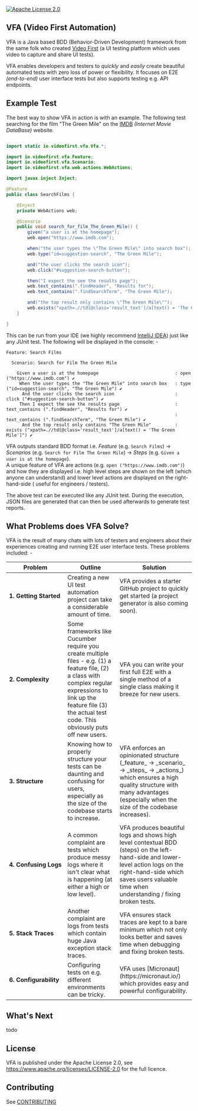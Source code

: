 [![Apache License 2.0](https://img.shields.io/badge/license-apache2-red.svg?style=flat-square)](http://opensource.org/licenses/Apache-2.0)

## VFA (Video First Automation)

VFA is a Java based BDD (Behavior-Driven Development) framework from the same folk who created
[Video First](https://www.videofirst.io) (a UI testing platform which uses video to capture and share UI tests).

VFA enables developers and testers to _quickly_ and _easily_ create beautiful automated tests with zero loss of power or
flexibility. It focuses on E2E _(end-to-end)_ user interface tests but also supports testing e.g. API endpoints.

## Example Test

The best way to show VFA in action is with an example. The following test searching for the film
"The Green Mile" on the [IMDB](https://www.imdb.com) _(Internet Movie DataBase)_ website.

```java

import static io.videofirst.vfa.Vfa.*;                                  // e.g. given("a user is at the homepage");

import io.videofirst.vfa.Feature;
import io.videofirst.vfa.Scenario;
import io.videofirst.vfa.web.actions.WebActions;

import javax.inject.Inject;

@Feature                                                                // 1) @Feature marks class as a VFA feature 
public class SearchFilms {

    @Inject
    private WebActions web;

    @Scenario                                                           // 2) @Scenario marks method as a VFA scenario
    public void search_for_film_The_Green_Mile() {
        given("a user is at the homepage");                             // 3) Static method creates high-level VFA step
        web.open("https://www.imdb.com");                               // 4) This method runs a low-level VFA action 

        when("the user types the \"The Green Mile\" into search box");
        web.type("id=suggestion-search", "The Green Mile");

        and("the user clicks the search icon");
        web.click("#suggestion-search-button");

        then("I expect the see the results page");
        web.text_contains(".findHeader", "Results for");
        web.text_contains(".findSearchTerm", "The Green Mile");

        and("the top result only contains \"The Green Mile\"");
        web.exists("xpath=.//td[@class='result_text']/a[text() = 'The Green Mile']");
    }

}
```

This can be run from your IDE (we highly recommend [IntelliJ IDEA](https://www.jetbrains.com/idea/))
just like any JUnit test. The following will be displayed in the console: -

```
Feature: Search Films

  Scenario: Search for Film The Green Mile

    Given a user is at the homepage                             : open ("https://www.imdb.com") ✔
     When the user types the "The Green Mile" into search box   : type ("id=suggestion-search", "The Green Mile") ✔
      And the user clicks the search icon                       : click ("#suggestion-search-button") ✔
     Then I expect the see the results page                     : text_contains (".findHeader", "Results for") ✔
                                                                : text_contains (".findSearchTerm", "The Green Mile") ✔
      And the top result only contains "The Green Mile"         : exists ("xpath=.//td[@class='result_text']/a[text() = 'The Green Mile']") ✔

```

VFA outputs standard BDD format i.e. _Feature_ (e.g. `Search Films`) -> _Scenarios_
(e.g. `Search for Film The Green Mile`) -> _Steps_ (e.g. `Given a user is at the homepage`).    
A unique feature of VFA are actions (e.g. `open ("https://www.imdb.com")`) and how they are displayed i.e. high level
steps are shown on the left (which anyone can understand) and lower level actions are displayed on the right-hand-side (
useful for engineers / testers).

The above test can be executed like any JUnit test. During the execution, JSON files are generated that can then be used
afterwards to generate test reports.

## What Problems does VFA Solve?

VFA is the result of many chats with lots of testers and engineers about their experiences creating and running E2E user
interface tests. These problems included: -

<table>
  <thead>
    <tr>
      <th>Problem</th>
      <th>Outline</th>
      <th>Solution</th>
    </tr>
  </thead>
  <tbody>
    <tr>
      <td nowrap><b>1. Getting Started</b></tdnowrap>
      <td>Creating a new UI test automation project can take a considerable amount of time.</td>
      <td>VFA provides a starter GitHub project to quickly get started (a project generator is also coming soon).</td>
    </tr>  
    <tr>
      <td nowrap><b>2. Complexity</b></td>
      <td>
        Some frameworks like Cucumber require you create multiple files - e.g. (1) a feature file, (2) a class with complex 
        regular expressions to link up the feature file (3) the actual test code. This obviously puts off new users.
      </td>
      <td>
        VFA you can write your first full E2E with a single method of a single class making it breeze for new users. 
      </td>
    </tr>
    <tr>
      <td nowrap><b>3. Structure</b></td>
      <td>
        Knowing how to properly structure your tests can be daunting and confusing for users, especially as the size of 
        the codebase starts to increase.
      </td>
      <td> 
        VFA enforces an opinionated structure (_feature_ -> _scenario_ -> _steps_ -> _actions_) which ensures a high 
        quality structure with many advantages (especially when the size of the codebase increases).
      </td>
    </tr>
    <tr>
      <td nowrap><b>4. Confusing Logs</b></td>
      <td>
        A common complaint are tests which produce messy logs where it isn't clear what is happening (at either a high or
        low level).
      </td>
      <td>
        VFA produces beautiful logs and shows high level contextual BDD (steps) on the left-hand-side and lower-level 
        action logs on the right-hand-side which saves users valuable time when understanding / fixing broken tests.
      </td>
    </tr>
    <tr>
      <td nowrap><b>5. Stack Traces</b></td>
      <td>
        Another complaint are logs from tests which contain huge Java exception stack traces.  
      </td>
      <td>
       VFA ensures stack traces are kept to a bare minimum which not only looks better and saves time when debugging and
       fixing broken tests.
      </td>
    </tr>
    <tr>
      <td nowrap><b>6. Configurability</b></td>
      <td>
        Configuring tests on e.g. different environments can be tricky. 
      </td>
      <td>
        VFA uses [Micronaut](https://micronaut.io/) which provides easy and powerful configurability.
      </td>
    </tr>
  </tbody>
</table>

## What's Next

todo

## License

VFA is published under the Apache License 2.0, see https://www.apache.org/licenses/LICENSE-2.0
for the full licence.

## Contributing

See [CONTRIBUTING](CONTRIBUTING.md)
